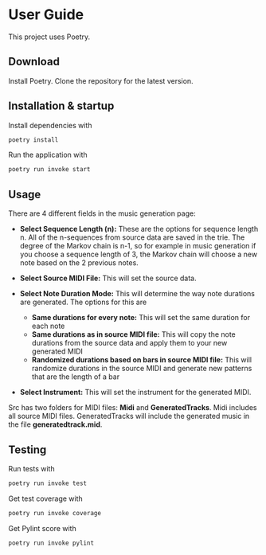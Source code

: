 # User Guide
This project uses Poetry.
## Download
Install Poetry. Clone the repository for the latest version.

## Installation & startup

Install dependencies with

```bash
poetry install
```

Run the application with

```bash
poetry run invoke start
```

## Usage
There are 4 different fields in the music generation page:

- **Select Sequence Length (n):** These are the options for sequence length n. All of the n-sequences from source data are saved in the trie. The degree of the Markov chain is n-1, so for example in music generation if you choose a sequence length of 3, the Markov chain will choose a new note based on the 2 previous notes.

- **Select Source MIDI File:** This will set the source data.

- **Select Note Duration Mode:** This will determine the way note durations are generated. The options for this are
  - **Same durations for every note:** This will set the same duration for each note
  - **Same durations as in source MIDI file:** This will copy the note durations from the source data and apply them to your new generated MIDI
  - **Randomized durations based on bars in source MIDI file:** This will randomize durations in the source MIDI and generate new patterns that are the length of a bar

- **Select Instrument:** This will set the instrument for the generated MIDI.

Src has two folders for MIDI files: **Midi** and **GeneratedTracks**. Midi includes all source MIDI files. GeneratedTracks will include the generated music in the file **generatedtrack.mid**.


## Testing

Run tests with

```bash
poetry run invoke test
```

Get test coverage with

```bash
poetry run invoke coverage
```

Get Pylint score with

```bash
poetry run invoke pylint
```
